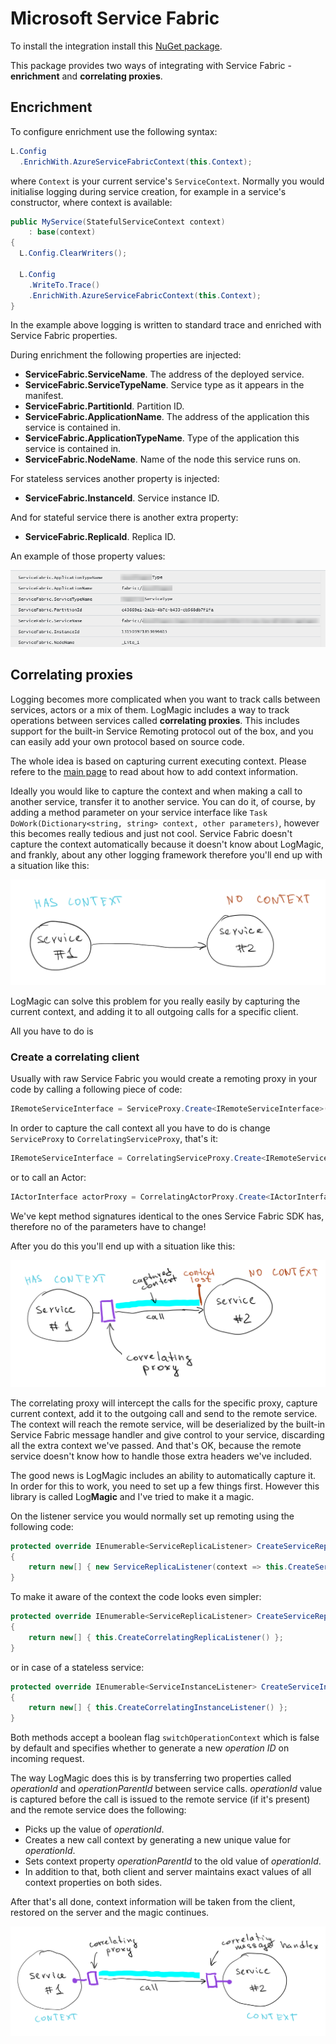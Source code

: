 # Microsoft Service Fabric

To install the integration install this [NuGet package](https://www.nuget.org/packages/LogMagic.Microsoft.Azure.ServiceFabric/).

This package provides two ways of integrating with Service Fabric - **enrichment** and **correlating proxies**.

## Encrichment

To configure enrichment use the following syntax:

```csharp
L.Config
  .EnrichWith.AzureServiceFabricContext(this.Context);
```

where `Context` is your current service's `ServiceContext`. Normally you would initialise logging during service creation, for example in a service's constructor, where context is available:

```csharp
public MyService(StatefulServiceContext context)
    : base(context)
{
  L.Config.ClearWriters();

  L.Config
    .WriteTo.Trace()
    .EnrichWith.AzureServiceFabricContext(this.Context);
}
```

In the example above logging is written to standard trace and enriched with Service Fabric properties.

During enrichment the following properties are injected:

- **ServiceFabric.ServiceName**. The address of the deployed service.
- **ServiceFabric.ServiceTypeName**. Service type as it appears in the manifest.
- **ServiceFabric.PartitionId**. Partition ID.
- **ServiceFabric.ApplicationName**. The address of the application this service is contained in.
- **ServiceFabric.ApplicationTypeName**. Type of the application this service is contained in.
- **ServiceFabric.NodeName**. Name of the node this service runs on.

For stateless services another property is injected:

- **ServiceFabric.InstanceId**. Service instance ID.

And for stateful service there is another extra property:

- **ServiceFabric.ReplicaId**. Replica ID.

An example of those property values:

![Sf Enrichment Example](sf-enrichment-example.png)

## Correlating proxies

Logging becomes more complicated when you want to track calls between services, actors or a mix of them. LogMagic includes a way to track operations between services called **correlating proxies**. This includes support for the built-in Service Remoting protocol out of the box, and you can easily add your own protocol based on source code.

The whole idea is based on capturing current executing context. Please refere to the [main page](../../README.md) to read about how to add context information.

Ideally you would like to capture the context and when making a call to another service, transfer it to another service. You can do it, of course, by adding a method parameter on your service interface like `Task DoWork(Dictionary<string, string> context, other parameters)`, however this becomes really tedious and just not cool. Service Fabric doesn't capture the context automatically because it doesn't know about LogMagic, and frankly, about any other logging framework therefore you'll end up with a situation like this:

![Sf Context 00](sf-context-00.png)

LogMagic can solve this problem for you really easily by capturing the current context, and adding it to all outgoing calls for a specific client.

All you have to do is

### Create a correlating client

Usually with raw Service Fabric you would create a remoting proxy in your code by calling a following piece of code:

```csharp
IRemoteServiceInterface = ServiceProxy.Create<IRemoteServiceInterface>(serviceUri, ...);
```

In order to capture the call context all you have to do is change `ServiceProxy` to `CorrelatingServiceProxy`, that's it:

```csharp
IRemoteServiceInterface = CorrelatingServiceProxy.Create<IRemoteServiceInterface>(serviceUri, ...);
```

or to call an Actor:

```csharp
IActorInterface actorProxy = CorrelatingActorProxy.Create<IActorInterface>(actorId, actorUri, ...);
```

We've kept method signatures identical to the ones Service Fabric SDK has, therefore no of the parameters have to change!

After you do this you'll end up with a situation like this:

![Sf Context 01](sf-context-01.png)

The correlating proxy will intercept the calls for the specific proxy, capture current context, add it to the outgoing call and send to the remote service. The context will reach the remote service, will be deserialized by the built-in Service Fabric message handler and give control to your service, discarding all the extra context we've passed. And that's OK, because the remote service doesn't know how to handle those extra headers we've included.

The good news is LogMagic includes an ability to automatically capture it. In order for this to work, you need to set up a few things first. However this library is called Log**Magic** and I've tried to make it a magic.

On the listener service you would normally set up remoting using the following code:

```csharp
protected override IEnumerable<ServiceReplicaListener> CreateServiceReplicaListeners()
{
    return new[] { new ServiceReplicaListener(context => this.CreateServiceRemotingListener(context)) };
}
```

To make it aware of the context the code looks even simpler:

```csharp
protected override IEnumerable<ServiceReplicaListener> CreateServiceReplicaListeners()
{
    return new[] { this.CreateCorrelatingReplicaListener() };
}
```

or in case of a stateless service:

```csharp
protected override IEnumerable<ServiceInstanceListener> CreateServiceInstanceListeners()
{
    return new[] { this.CreateCorrelatingInstanceListener() };
}
```

Both methods accept a boolean flag `switchOperationContext` which is false by default and specifies whether to generate a new _operation ID_ on incoming request.

The way LogMagic does this is by transferring two properties called _operationId_ and _operationParentId_ between service calls. _operationId_ value is captured before the call is issued to the remote service (if it's present) and the remote service does the following:

- Picks up the value of _operationId_.
- Creates a new call context by generating a new unique value for _operationId_.
- Sets context property _operationParentId_ to the old value of _operationId_.
- In addition to that, both client and server maintains exact values of all context properties on both sides.

After that's all done, context information will be taken from the client, restored on the server and the magic continues.

![Sf Context 02](sf-context-02.png)